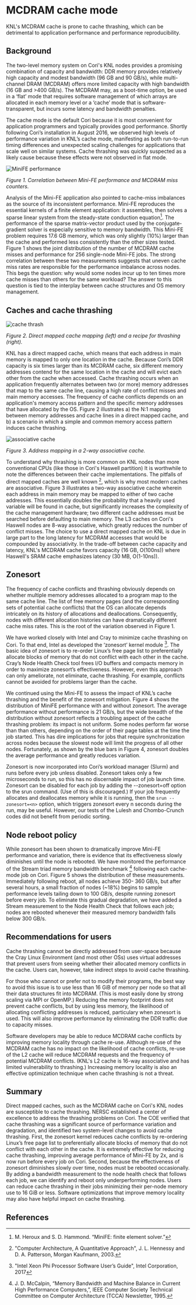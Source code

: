# MCDRAM cache mode

KNL's MCDRAM cache is prone to cache thrashing, which can be
detrimental to application performance and performance
reproducibility.

## Background

The two-level memory system on Cori's KNL nodes provides a promising
combination of capacity and bandwidth: DDR memory provides relatively
high capacity and modest bandwidth (96 GB and 90 GB/s), while
multi-channel DRAM (MCDRAM) offers more limited capacity with high
bandwidth (16 GB and >400 GB/s). The MCDRAM may, as a boot-time
option, be used in a ‘flat’ mode that requires software management of
which arrays are allocated in each memory level or a ‘cache’ mode that
is software-transparent, but incurs some latency and bandwidth
penalties.

The cache mode is the default Cori because it is most convenient for
application programmers and typically provides good
performance. Shortly following Cori’s installation in August 2016, we
observed high levels of performance variation in KNL’s cache mode,
manifesting as both run-to-run timing differences and unexpected
scaling challenges for applications that scale well on similar
systems. Cache thrashing was quickly suspected as a likely cause
because these effects were not observed in flat mode.

![MiniFE performance](MiniFE-GF-PAPI-6325727-zsoff-i2.png)

*Figure 1. Correlation between Mini-FE performance and MCDRAM miss
counters.*

Analysis of the Mini-FE application also pointed to cache-miss
imbalances as the source of its inconsistent performance. Mini-FE
reproduces the essential kernels of a finite element application: it
assembles, then solves a sparse linear system from the steady-state
conduction equation[^1]. The performance of the sparse matrix-vector
product used by the conjugate-gradient solver is especially sensitive
to memory bandwidth. This Mini-FE problem requires 17.6 GB memory,
which was only slightly (10%) larger than the cache and performed less
consistently than the other sizes tested. Figure 1 shows the joint
distribution of the number of MCDRAM cache misses and performance for
256 single-node Mini-FE jobs. The strong correlation between these two
measurements suggests that uneven cache miss rates are responsible for
the performance imbalance across nodes. This begs the question: why
would some nodes incur up to ten times more cache misses than others
for the same workload? The answer to this question is tied to the
interplay between cache structures and OS memory management.

## Caches and cache thrashing

![cache thrash](direct-cache-thrash.png)

*Figure 2. Direct mapped cache mapping (left) and a recipe for
thrashing (right).*

KNL has a direct mapped cache, which means that each address in main
memory is mapped to only one location in the cache. Because Cori’s DDR
capacity is six times larger than its MCDRAM cache, six different
memory addresses contend for the same location in the cache and will
evict each other from the cache when accessed. Cache thrashing occurs
when an application frequently alternates between two (or more) memory
addresses that map to the same cache line, causing a high rate of
conflict misses and main memory accesses. The frequency of cache
conflicts depends on an application's memory access pattern and the
specific memory addresses that have allocated by the OS. Figure 2
illustrates a) the N:1 mapping between memory addresses and cache
lines in a direct mapped cache, and b) a scenario in which a simple
and common memory access pattern induces cache thrashing.

![associative cache](associative-cache.png)

*Figure 3. Address mapping in a 2-way associative cache.*

To understand why thrashing is more common on KNL nodes than more
conventional CPUs (like those in Cori's Haswell partition) It is
worthwhile to note the differences between their cache
implementations. The pitfalls of direct mapped caches are well known
[^2], which is why most modern caches are associative. Figure 3
illustrates a two-way associative cache wherein each address in main
memory may be mapped to either of two cache addresses. This
essentially doubles the probability that a heavily used variable will
be found in cache, but significantly increases the complexity of the
cache management hardware; two different cache addresses must be
searched before defaulting to main memory. The L3 caches on Cori's
Haswell nodes are 8-way associative, which greatly reduces the number
of conflict misses. The choice to use a direct mapped cache on KNL is
due in large part to the long latency for MCDRAM accesses that would
be compounded by associativity. In the trade-off between cache
capacity and latency, KNL's MCDRAM cache favors capacity (16 GB,
O(100ns)) where Haswell's SRAM cache emphasizes latency (30 MB,
O(1-10ns)).

## Zonesort

The frequency of cache conflicts and thrashing obviously depends on
whether multiple memory addresses allocated to a program map to the
same cache line. The list of free memory pages (and the corresponding
sets of potential cache conflicts) that the OS can allocate depends
intricately on its history of allocations and
deallocations. Consequently, nodes with different allocation histories
can have dramatically different cache miss rates. This is the root of
the variation observed in Figure 1.

We have worked closely with Intel and Cray to minimize cache thrashing
on Cori. To that end, Intel as developed the ‘zonesort’ kernel module
[^3]. The basic idea of zonesort is to re-order Linux’s free page list
to preferentially allocate blocks of memory that do not conflict with
each other in the cache. Cray’s Node Health Check tool frees I/O
buffers and compacts memory in order to maximize zonesort’s
effectiveness. However, even this approach can only ameliorate, not
eliminate, cache thrashing. For example, conflicts cannot be avoided
for problems larger than the cache.

We continued using the Mini-FE to assess the impact of KNL’s cache
thrashing and the benefit of the zonesort mitigation. Figure 4 shows
the distribution of MiniFE performance with and without zonesort. The
average performance without performance is 21 GB/s, but the wide
breadth of the distribution without zonesort reflects a troubling
aspect of the cache thrashing problem: its impact is not uniform. Some
nodes perform far worse than than others, depending on the order of
their page tables at the time the job started. This has dire
implications for jobs that require synchronization across nodes
because the slowest node will limit the progress of all other
nodes. Fortunately, as shown by the blue bars in Figure 4, zonesort
doubles the average performance and greatly reduces variation.

Zonesort is now incorporated into Cori’s workload manager (Slurm) and
runs before every job unless disabled. Zonesort takes only a few
microseconds to run, so this has no discernable impact of job launch
time. Zonesort can be disabled for each job by adding the
--zonesort=off option to the srun command. (Use of this is
discouraged.) If your job frequently allocates and deallocates memory
while it is running, then the `srun --zonesort=<n>` option, which
triggers zonesort every n seconds during the run, may be
useful. However, our tests of the Lulesh and Chombo-Crunch codes did
not benefit from periodic sorting.

## Node reboot policy

While zonesort has been shown to dramatically improve Mini-FE
performance and variation, there is evidence that its effectiveness
slowly diminishes until the node is rebooted. We have monitored the
performance of the Stream triad memory bandwidth benchmark [^5]
following each cache-mode job on Cori. Figure 5 shows the distribution
of these measurements. Immediately following reboot, all nodes achieve
350- 360 GB/s, but after several hours, a small fraction of nodes
(~18%) begins to sample performance levels tailing down to 100 GB/s,
despite running zonesort before every job. To eliminate this gradual
degradation, we have added a Stream measurement to the Node Health
Check that follows each job; nodes are rebooted whenever their
measured memory bandwidth falls below 300 GB/s.

## Recommendations for users

Cache thrashing cannot be directly addressed from user-space because
the Cray Linux Environment (and most other OSs) uses virtual addresses
that prevent users from seeing whether their allocated memory
conflicts in the cache. Users can, however, take indirect steps to
avoid cache thrashing.

For those who cannot or prefer not to modify their programs, the best
way to avoid this issue is to use less than 16 GiB of memory per node
so that all their data structures fit into MCDRAM. (This is most
easily done by strong scaling via MPI or OpenMP.) Reducing the memory
footprint does not prevent cache conflicts, but by using less memory,
the likelihood of allocating conflicting addresses is reduced,
particulary when zonesort is used. This will also improve performance
by eliminating the DDR traffic due to capacity misses.

Software developers may be able to reduce MCDRAM cache conflicts by
improving memory locality through cache re-use. Although re-use of the
MCDRAM cache has no impact on the likelihood of cache conflicts,
re-use of the L2 cache will reduce MCDRAM requests and the frequency
of potential MCDRAM conflicts. (KNL's L2 cache is 16-way associative
and has limited vulnerability to thrashing.) Increasing memory
locality is also an effective optimization technique when cache
thrashing is not a threat.

## Summary

Direct mapped caches, such as the MCDRAM cache on Cori's KNL nodes are
susceptible to cache thrashing. NERSC established a center of
excellence to address the thrashing problems on Cori. The COE verified
that cache thrashing was a significant source of performance variation
and degradation, and identified two system-level changes to avoid
cache thrashing. First, the zonesort kernel reduces cache conflicts by
re-ordering Linux’s free page list to preferentially allocate blocks
of memory that do not conflict with each other in the cache. It is
extremely effective for reducing cache thrashing, improving average
performance of Mini-FE by 2x, and is now run before every job on
Cori. Second, because the effectiveness of zonesort diminishes slowly
over time, nodes must be rebooted occasionally. By adding a bandwidth
measurement to the node health check that follows each job, we can
identify and reboot only underperforming nodes. Users can reduce cache
thrashing in their jobs minimizing their per-node memory use to 16 GiB
or less. Software optimizations that improve memory locality may also
have helpful impact on cache thrashing.

## References

[^1]: M. Heroux and S. D. Hammond. “MiniFE: finite element solver.”
[^2]: "Computer Architecture, A Quantitative Approach", J. L. Hennessy
	and D. A. Patterson, Morgan Kaufmann, 2003.
[^3]: "Intel Xeon Phi Processor Software User’s Guide", Intel
	Corporation, 2017
[^4]: The Slurm plugin that enables and controls zonesort on Cori was
	developed at NERSC and is not part of the generic Slurm distribution.
[^5]: J. D. McCalpin, “Memory Bandwidth and Machine Balance in Current
	High Performance Computers,”, IEEE Computer Society Technical
	Committee on Computer Architecture (TCCA) Newsletter, 1995.
